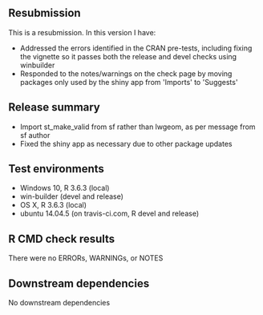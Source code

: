 ## Resubmission
This is a resubmission. In this version I have:
* Addressed the errors identified in the CRAN pre-tests, including fixing the vignette so it passes both the release and devel checks using winbuilder
* Responded to the notes/warnings on the check page by moving packages only used by the shiny app from 'Imports' to 'Suggests'
  
  
## Release summary
* Import st_make_valid from sf rather than lwgeom, as per message from sf author
* Fixed the shiny app as necessary due to other package updates

## Test environments
* Windows 10, R 3.6.3 (local)
* win-builder (devel and release)
* OS X, R 3.6.3 (local)
* ubuntu 14.04.5 (on travis-ci.com, R devel and release)

## R CMD check results
There were no ERRORs, WARNINGs, or NOTES

## Downstream dependencies
No downstream dependencies
